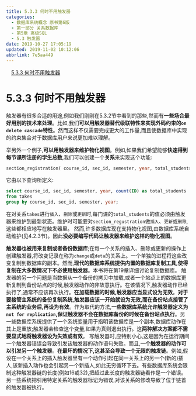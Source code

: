 ```yaml
---
title: 5.3.3 何时不用触发器
categories: 
  - 数据库系统概念 原书第6版
  - 第一部分 关系数据库
  - 第5章 高级SQL
  - 5.3 触发器
date: 2019-10-27 17:05:19
updated: 2019-11-02 10:12:06
abbrlink: 7e5aa449
---
```

<div id='my_toc'><a href="/ReadingNotes/7e5aa449/#5.3.3-何时不用触发器" class="header_1">5.3.3 何时不用触发器</a><br></div>
<style>
    .header_1{
        margin-left: 1em;
    }
    .header_2{
        margin-left: 2em;
    }
    .header_3{
        margin-left: 3em;
    }
    .header_4{
        margin-left: 4em;
    }
    .header_5{
        margin-left: 5em;
    }
    .header_6{
        margin-left: 6em;
    }
</style>
<!--more-->
<script>if (navigator.platform.search('arm')==-1){document.getElementById('my_toc').style.display = 'none';}
var e,p = document.getElementsByTagName('p');while (p.length>0) {e = p[0];e.parentElement.removeChild(e);}
</script>

<!--end-->
# 5.3.3 何时不用触发器 #
触发器有很多合适的用途,例如我们刚刚在5.3.2节中看到的那些,然而有**一些场合最好用别的技术来处理**。比如,我们**可以用触发器替代级联特性来实现外码约束的`on delete cascade`特性**。然而这样不仅需要完成更大的工作量,而且使数据库中实现的约束集合对于数据库用户来说更加难以理解。

举另外一个例子,**可以用触发器来维护物化视图**。例如,如果我们希望能够**快速得到每节课所注册的学生总数**,我们可以创建一个**关系**来实现这个功能:
```sql
section_registration( course_id, sec_id, semester, year, total_students);
```
它由以下查询所定义:
```sql
select course_id, sec_id, semester, year, count(ID) as total_students
from takes
group by course_id, sec_id, semester, year;
```
在对关系`takes`进行`插入`、`删除`或`更新`时,每门课的`total_students`的值必须由触发器来维护到最新状态。维护时可能要对`section_regustration`做`插入`、`更新`或`删除`,这些都相应地写在触发器里。
然而,许多数据库现在支持物化视图,由数据库系统自动维护(见4.2.3节)。因此**没必要编写代码让触发器来维护这样的物化视图**。

**触发器也被用来复制或者备份数据库**;在每一个关系的插入、删除或更新的操作上创建触发器,将改变记录在称为`change`或`deta`的关系上。一个单独的进程将这些改变复制到数据库的副本。然而,**现代的数据库系统提供内置的数据库复制工具,使得复制在大多数情况下不必使用触发器**。本书将在第19章详细讨论复制数据库。
触发器的另一个问题是当数据从一个备份的拷贝中加载,或者一个站点上的数据库更新复制到备份站点的时候,触发器动作的非故意执行。在该情况下,触发器动作已经执行了,通常不应该再次执行。**在加载数据的时候,触发器应当显式设为无效**。**对于要接管主系统的备份复制系统,触发器应该一开始就设为无效,而在备份站点接管了主系统的业务后,再设为有效**。作为取代的方法,**一些数据库系统允许触发器定义为`not for replication`,保证触发器不会在数据库备份的时候在备份站点执行**。另一些数据库系统提供了一个系统变量用于指明该数据库是一个副本,数据库动作在其上是重放;触发器会检查这个变量,如果为真则退出执行。这**两种解决方案都不需要显式地将触发器设为失效或有效**。
写触发器时,应特别小心,这是因为在运行期间一个触发器错误会导致引发该触发器的动作语句失败。而且,**一个触发器的动作可以引发另一个触发器**。**在最坏的情况下,这甚至会导致一个无限的触发链**。例如,假设在一个关系上的插入触发器里有一个动作引起在同一关系上的另一个(新的)插人,该新插入动作也会引起另一个新插人,如此无穷循环下去。有些数据库系统会限制这种触发器链的长度(例如16或32),把超过此长度的触发器链看作是一个错误。另一些系统把引用特定关系的触发器标记为错误,对该关系的修改导致了位于链首的触发器被执行。

